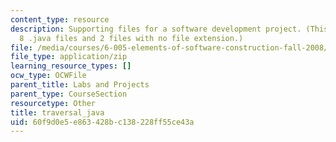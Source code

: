```yaml
---
content_type: resource
description: Supporting files for a software development project. (This ZIP file contains
  8 .java files and 2 files with no file extension.)
file: /media/courses/6-005-elements-of-software-construction-fall-2008/60f9d0e5e863428bc138228ff55ce43a_traversal_java.zip
file_type: application/zip
learning_resource_types: []
ocw_type: OCWFile
parent_title: Labs and Projects
parent_type: CourseSection
resourcetype: Other
title: traversal_java
uid: 60f9d0e5-e863-428b-c138-228ff55ce43a
---
```

